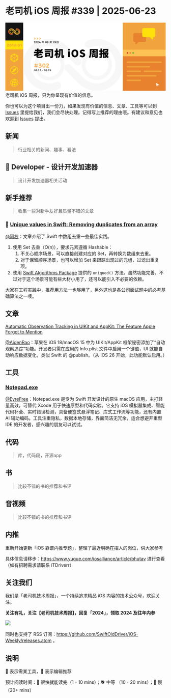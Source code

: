# 老司机 iOS 周报 #339 | 2025-06-23

![ios-weekly](https://github.com/SwiftOldDriver/iOS-Weekly/blob/master/assets/weekly-header/302.jpg?raw=true)
老司机 iOS 周报，只为你呈现有价值的信息。

你也可以为这个项目出一份力，如果发现有价值的信息、文章、工具等可以到 [Issues](https://github.com/SwiftOldDriver/iOS-Weekly/issues) 里提给我们，我们会尽快处理。记得写上推荐的理由哦。有建议和意见也欢迎到 [Issues](https://github.com/SwiftOldDriver/iOS-Weekly/issues) 提出。

## 新闻

> 行业相关的新闻、趣事、看法

##  Developer - 设计开发加速器

> 设计开发加速器相关活动

## 新手推荐

> 收集一些对新手友好且质量不错的文章

### 🐎 [Unique values in Swift: Removing duplicates from an array](https://www.avanderlee.com/swift/unique-values-removing-duplicates-array/)

[@阿权](https://github.com/bqlin)：文章介绍了 Swift 中数组去重一些最佳实践。

1. 使用 Set 去重（O(n)），要求元素遵循 Hashable：
   1. 不关心顺序场景，可以直接创建对应的 Set，再转换为数组来去重。
   2. 对于保留顺序场景，也可以增加 Set 来跟踪出现过的元组，过滤出重复项。
2. 使用 [Swift Algorithms Package](https://github.com/apple/swift-algorithms) 提供的 `uniqued()` 方法。虽然功能完善，不过对于这个场景可能有些大材小用了，还可以能引入不必要的依赖。

大家在工程实践中，推荐用方法一也够用了，另外这也是各公司面试题中的必考基础算法之一噢。

## 文章

[Automatic Observation Tracking in UIKit and AppKit: The Feature Apple Forgot to Mention](https://steipete.me/posts/2025/automatic-observation-tracking-uikit-appkit)

[@AidenRao](https://weibo.com/AidenRao)：苹果在 iOS 18/macOS 15 中为 UIKit/AppKit 框架秘密添加了“自动观察追踪”功能。开发者只需在应用的 Info.plist 文件中启用一个键值，UI 就能自动响应数据变化，类似 Swift 的 @publish。（从 iOS 26 开始，此功能默认启用。）
## 工具

### [Notepad.exe](https://notepadexe.com/)

[@EyreFree](https://github.com/EyreFree)：Notepad.exe 是专为 Swift 开发设计的原生 macOS 应用，主打轻量高效，可替代 Xcode 用于快速原型和代码实验。它支持 iOS 模拟器集成、智能代码补全、实时错误检测，具备便签式悬浮笔记、库式工作流等功能，还有内置 AI 辅助编码。工具注重隐私，数据本地存储，界面简洁无冗余，适合想避开重型 IDE 的开发者，感兴趣的朋友可以试试。

## 代码

> 库，代码段，开源app

## 书

> 比较不错的书的推荐和书评

## 音视频

> 比较不错的书的推荐和书评

## 内推

重新开始更新「iOS 靠谱内推专题」，整理了最近明确在招人的岗位，供大家参考

具体信息请移步：https://www.yuque.com/iosalliance/article/bhutav 进行查看（如有招聘需求请联系 iTDriverr）

## 关注我们

我们是「老司机技术周报」，一个持续追求精品 iOS 内容的技术公众号，欢迎关注。

**关注有礼，关注【老司机技术周报】，回复「2024」，领取 2024 及往年内参**

![](https://github.com/SwiftOldDriver/iOS-Weekly/blob/master/assets/qrcode_for_wechat.jpg?raw=true)

同时也支持了 RSS 订阅：https://github.com/SwiftOldDriver/iOS-Weekly/releases.atom 。

## 说明

🚧 表示需某工具，🌟 表示编辑推荐

预计阅读时间：🐎 很快就能读完（1 - 10 mins）；🐕 中等 （10 - 20 mins）；🐢 慢（20+ mins）

